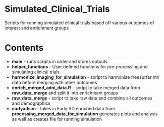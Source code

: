 # Simulated_Clinical_Trials
Scripts for running simulated clinical trials based off various outcomes of interest and enrichment groups

# Contents
* **main** - runs scripts in order and stores outputs
* **helper_functions** - User defined functions for pre-processing and simulating clinical trials
* **harmonize_imaging_for_simulation** - script to harmonize freesurfer mri data before merging with other outcomes
* **enrich_merged_adni_data.R** - script to take merged data from **raw_data_merge** and split it into enrichment groups
* **raw_data_merge** - script to take raw data and combine all outcomes and demographics
* **earlyadsim** - takes in Early AD enriched data from **processing_merged_data_for_simulation** generates plots and analysis as well as creates file for running simulation



